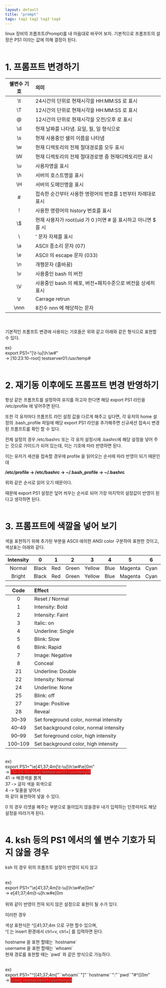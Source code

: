 ```yaml
---
layout: default
title: "prompt"
tags: tag1 tag2 tag3 tag4
---
```


linux 장비의 프롬프트(Prompt)를 내 마음대로 바꾸어 보자.
기본적으로 프롬프트의 설정은 PS1 이라는 값에 의해 결정이 된다.
<br><br>

# 1. 프롬프트 변경하기

쉘변수 기호 | 의미
:-:|:-
\t | 24시간의 단위로 현재시각을 HH:MM:SS 로 표시
\T | 12시간의 단위로 현재시각을 HH:MM:SS 로 표시
\@ | 12시간의 단위로 현재시각을 오전/오후 로 표시
\d | 현재 날짜를 나타냄. 요일, 월, 일 형식으로
\s | 현재 사용중인 쉘의 이름을 나타냄
\w | 현재 디렉토리의 전체 절대경로를 모두 표시
\W | 현재 디렉토리의 전체 절대경로명 중 현재디렉토리만 표시
\u | 사용자명을 표시
\h | 서버의 호스트명을 표시
\H | 서버의 도메인명을 표시
\# | 접속한 순간부터 사용한 명령어의 번호를 1번부터 차례대로 표시
\! | 사용한 명령어의 history 번호를 표시
\\$ | 현재 사용자가 root(uid 가 0 )이면 # 을 표시하고 아니면 $ 를 시
\\ | \' 문자 자체를 표시
\a | ASCII 종소리 문자 (07)
\e | ASCII 의 escape 문자 (033)
\n | 개행문자 (줄바꿈)
\v | 사용중인 bash 의 버전
\V | 사용중인 bash 의 배포, 버전+패치수준으로 버전을 상세히 표시
\r | Carrage retrun
\nnn | 8진수 nnn 에 해당하는 문자


<br><br>
기본적인 프롬프트 변경에 사용되는 기호들은 위와 같고
아래와 같은 형식으로 표현할 수 있다.

ex)<br>
export PS1="[\t-\u]\h:\w#"<br>
-> [10:23:10-root] testserver01:/usr/temp#
<br><br>

# 2. 재기동 이후에도 프롬프트 변경 반영하기

항상 같은 프롬프트를 설정하여 유지를 하고자 한다면
해당 export PS1 라인을 /etc/profile 에 넣어주면 된다.

또한 각 유저마다 프롬프트 라인 설정 값을 다르게 해주고 싶다면, 각 유저의 home 설정의 .bash_profile 파일에 해당 export PS1 라인을 추가해주면 신규세션 접속시 변경된 프롬프트를 확인 할 수 있다.

전체 설정의 경우 /etc/bashrc 또는 각 유저 설정시에 .bashrc에 해당 설정을 넣어 주는 것으로 가이드가 되어 있는데, 이는 기호에 따라 반영하면 된다.



이는 유저가 세션을 접속할 경우에 profile 을 읽어오는 순서에 따라 반영이 되기 때문인데

**/etc/profile -> /etc/bashrc -> ~/.bash_profile -> ~/.bashrc**

위와 같은 순서로 읽어 오기 때문이다.

때문에 export PS1 설정은 덮어 씌우는 순서로 되어 가장 마지막의 설정값이 반영이 된다고 생각하면 된다.
<br><br>

# 3. 프롬프트에 색깔을 넣어 보기

색을 표현하기 위해 추가된 부분을 ASCII 에의한 ANSI color 구분하여 표현한 것이고, 색상표는 아래와 같다.

Intensity | 0 | 1 | 2 | 3 | 4 | 5 | 6 | 7 | 9
:-:|:-:|:-:|:-:|:-:|:-:|:-:|:-:|:-:|:-:
Normal | Black | Red | Green | Yellow | Blue | Magenta | Cyan | White | reset
Bright | Black | Red | Green | Yellow | Blue | Magenta | Cyan | White | -


Code | Effect
:-:|:-
0 |Reset / Normal
1 | Intensity: Bold
2 | Intensity: Faint
3 | Italic: on
4 | Underline: Single
5 | Blink: Slow
6 | Blink: Rapid
7 | Image: Negative
8 | Conceal
21 | Underline: Double
22 | Intensity: Normal
24 | Underline: None
25 | Blink: off
27 | Image: Positive
28 | Reveal
30–39 | Set foreground color, normal intensity
40–49 | Set background color, normal intensity
90–99 | Set foreground color, high intensity
100–109 | Set background color, high intensity

<br>
ex)<br>
export PS1="\e[41;37;4m[\t-\u]\h:\w#\e[0m"<br>
->  <U><span style='color:#808080;background-color:#ff0000'>[10:23:10-root] testserver01:/usr/temp#</span></U>

<br>
41 -> 배경색을 붉게<br>
37 -> 글자 색을 회색으로<br>
4 -> 및줄을 넣어서<br>
와 같이 표현하여 넣을 수 있다.

0 의 경우 리셋을 해주는 부분으로 들어있지 않을경우 내가 입력하는 인풋마저도 해당 설정을 따라가게 된다.
<br><br>

# 4. ksh 등의 PS1 에서의 쉘 변수 기호가 되지 않을 경우


ksh 의 경우 위의 프롬프트 설정이 반영이 되지 않고

<br>
ex)<br>
export PS1="\e[41;37;4m[\t-\u]\h:\w#\e[0m"<br>
-> e[41;37;4m[t-u]h:w#e[0m<br>
<br>
위와 같이 반영이 전혀 되지 않은 설정으로 표현이 될 수가 있다.

이러한 경우
<br>

색상  표현식은 ^[[41;37;4m 으로 구현 할수 있으며,<br>
^[ 는 insert 환경에서 ctrl+v, ctrl+[ 를 입력하면 된다.

hostname 을 표현 할떄는 \`hostname\`<br>
username 을 표현 할때는 \`whoami\`<br>
현재 경로를 표현할 때는 \`pwd\` 와 같은 방식으로 가능하다.

<br>
ex)<br>
export PS1="^[[41;37;4m["``whoami``"]"``hostname``":"``pwd``"#^[[0m"<br>
->  <U><span style='color:#808080;background-color:#ff0000'>[root] testserver01:/usr/temp#</span></U>
